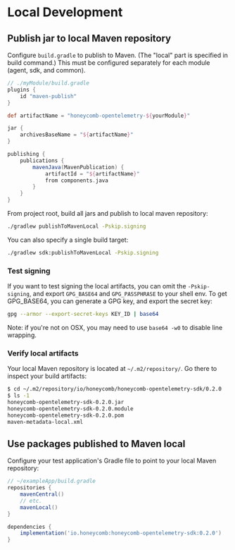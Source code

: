 # Local Development

## Publish jar to local Maven repository

Configure `build.gradle` to publish to Maven.
(The "local" part is specified in build command.)
This must be configured separately for each module (agent, sdk, and common).

```groovy
// ./myModule/build.gradle
plugins {
    id "maven-publish"
}

def artifactName = "honeycomb-opentelemetry-${yourModule}"

jar {
    archivesBaseName = "${artifactName}"
}

publishing {
    publications {
        mavenJava(MavenPublication) {
            artifactId = "${artifactName}"
            from components.java
        }
    }
}
```

From project root, build all jars and publish to local maven repository:

```sh
./gradlew publishToMavenLocal -Pskip.signing
```

You can also specify a single build target:

```sh
./gradlew sdk:publishToMavenLocal -Pskip.signing
```

### Test signing

If you want to test signing the local artifacts, you can omit the `-Pskip-signing`, and export `GPG_BASE64` and `GPG_PASSPHRASE` to your shell env.
To get GPG_BASE64, you can generate a GPG key, and export the secret key:

```sh
gpg --armor --export-secret-keys KEY_ID | base64
```

Note: if you're not on OSX, you may need to use `base64 -w0` to disable line wrapping.

### Verify local artifacts

Your local Maven repository is located at `~/.m2/repository/`.
Go there to inspect your build artifacts:

```sh
$ cd ~/.m2/repository/io/honeycomb/honeycomb-opentelemetry-sdk/0.2.0
$ ls -1
honeycomb-opentelemetry-sdk-0.2.0.jar
honeycomb-opentelemetry-sdk-0.2.0.module
honeycomb-opentelemetry-sdk-0.2.0.pom
maven-metadata-local.xml
```

## Use packages published to Maven local

Configure your test application's Gradle file
to point to your local Maven repository:

```groovy
// ~/exampleApp/build.gradle
repositories {
    mavenCentral()
    // etc.
    mavenLocal()
}

dependencies {
    implementation('io.honeycomb:honeycomb-opentelemetry-sdk:0.2.0')
}
```
